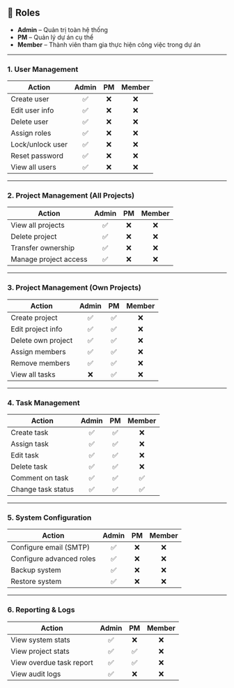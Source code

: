 ## 👥 Roles
- **Admin** – Quản trị toàn hệ thống  
- **PM** – Quản lý dự án cụ thể  
- **Member** – Thành viên tham gia thực hiện công việc trong dự án

---

### 1. User Management

| Action            | Admin | PM   | Member |
|-------------------|:-----:|:----:|:------:|
| Create user       | ✅    | ❌   | ❌     |
| Edit user info    | ✅    | ❌   | ❌     |
| Delete user       | ✅    | ❌   | ❌     |
| Assign roles      | ✅    | ❌   | ❌     |
| Lock/unlock user  | ✅    | ❌   | ❌     |
| Reset password    | ✅    | ❌   | ❌     |
| View all users    | ✅    | ❌   | ❌     |

---

### 2. Project Management (All Projects)

| Action                  | Admin | PM   | Member |
|-------------------------|:-----:|:----:|:------:|
| View all projects       | ✅    | ❌   | ❌     |
| Delete project          | ✅    | ❌   | ❌     |
| Transfer ownership      | ✅    | ❌   | ❌     |
| Manage project access   | ✅    | ❌   | ❌     |

---

### 3. Project Management (Own Projects)

| Action               | Admin | PM   | Member |
|----------------------|:-----:|:----:|:------:|
| Create project        | ✅    | ✅   | ❌     |
| Edit project info     | ✅    | ✅   | ❌     |
| Delete own project    | ✅    | ✅   | ❌     |
| Assign members        | ✅    | ✅   | ❌     |
| Remove members        | ✅    | ✅   | ❌     |
| View all tasks        | ❌    | ✅   | ❌     |


---

### 4. Task Management

| Action             | Admin | PM   | Member |
|--------------------|:-----:|:----:|:------:|
| Create task         | ✅    | ✅   | ❌     |
| Assign task         | ✅    | ✅   | ❌     |
| Edit task           | ✅    | ✅   | ❌     |
| Delete task         | ✅    | ✅   | ❌     |
| Comment on task     | ✅    | ✅   | ✅     |
| Change task status  | ✅    | ✅   | ✅     |

---

### 5. System Configuration

| Action                      | Admin | PM   | Member |
|-----------------------------|:-----:|:----:|:------:|
| Configure email (SMTP)      | ✅    | ❌   | ❌     |
| Configure advanced roles    | ✅    | ❌   | ❌     |
| Backup system               | ✅    | ❌   | ❌     |
| Restore system              | ✅    | ❌   | ❌     |

---

### 6. Reporting & Logs

| Action                    | Admin | PM   | Member |
|---------------------------|:-----:|:----:|:------:|
| View system stats         | ✅    | ❌   | ❌     |
| View project stats        | ✅    | ✅   | ❌     |
| View overdue task report  | ✅    | ✅   | ❌     |
| View audit logs           | ✅    | ❌   | ❌     |
